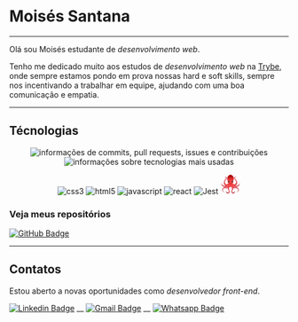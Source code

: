 # Moisés Santana

<hr>

Olá sou Moisés estudante de <em>desenvolvimento web</em>.

Tenho me dedicado muito aos estudos de <em>desenvolvimento web</em> na <a href="https://www.betrybe.com" target="_blank">Trybe</a>, onde sempre estamos pondo em prova nossas hard e soft skills, sempre nos incentivando a trabalhar em equipe, ajudando com uma boa comunicação e empatia.

<hr>

## Técnologias

<p align="center">
  <img src="https://github-readme-stats.vercel.app/api?username=MoisesSantana&hide=stars&show_icons=true&theme=gotham&line_height=32" alt="informações de commits, pull requests, issues e contribuições" />
  <img src="https://github-readme-stats.vercel.app/api/top-langs/?username=MoisesSantana&count_private=true&theme=gotham" alt="informações sobre tecnologias mais usadas" />
</p>

<p align="center">
  <img src="https://devicons.github.io/devicon/devicon.git/icons/css3/css3-original.svg" alt="css3" width="36" height="36"/> 
  <img src="https://devicons.github.io/devicon/devicon.git/icons/html5/html5-original.svg" alt="html5" width="36" height="36"/>
  <img src="https://devicons.github.io/devicon/devicon.git/icons/javascript/javascript-original.svg" alt="javascript" width="36" height="36"/>
  <img src="https://devicons.github.io/devicon/devicon.git/icons/react/react-original.svg" alt="react" width="36" height="36"/>
  <img src="https://jestjs.io/img/jest.png" alt="Jest" width="36" height="36" />
  <img src="https://raw.githubusercontent.com/testing-library/dom-testing-library/master/other/octopus.png" alt="React-testing-library" width="36" height="36" />
</p>

### Veja meus repositórios

  [![GitHub Badge](https://img.shields.io/badge/-Meus_Repositórios-bebfc1?style=flat-square&logo=Github&logoColor=24282e&link=https://github.com/MoisesSantana?tab=repositories/)](https://github.com/MoisesSantana?tab=repositories/)

<hr>

## Contatos

Estou aberto a novas oportunidades como <em>desenvolvedor front-end</em>.

[![Linkedin Badge](https://img.shields.io/badge/-MoisesSantana-1e66b4?style=flat-square&logo=Linkedin&logoColor=white&link=https://www.linkedin.com/in/moises-santana/)](https://www.linkedin.com/in/moises-santana/) 
__
[![Gmail Badge](https://img.shields.io/badge/-moisaant@gmail.com-c14438?style=flat-square&logo=Gmail&logoColor=white&link=mailto:moisaant@gmail.com)](mailto:moisaant@gmail.com)
__
[![Whatsapp Badge](https://img.shields.io/badge/-Whatsapp-00d446?style=flat-square&logo=Whatsapp&logoColor=white&link=https://api.whatsapp.com/send?phone=5521990837905)](https://api.whatsapp.com/send?phone=5521990837905)
